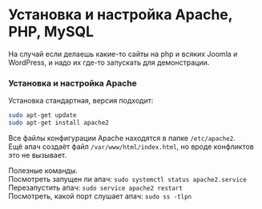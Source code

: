 # Установка и настройка Apache, PHP, MySQL  
На случай если делаешь какие-то сайты на php и всяких Joomla и WordPress, и надо их где-то запускать для демонстрации.  

### Установка и настройка Apache  
Установка стандартная, версия подходит:  
```bash
sudo apt-get update
sudo apt-get install apache2
```
Все файлы конфигурации Apache находятся в папке `/etc/apache2`.  
Ещё апач создаёт файл `/var/www/html/index.html`, но вроде конфликтов это не вызывает.  

Полезные команды.  
Посмотреть запущен ли апач: `sudo systemctl status apache2.service`  
Перезапустить апач: `sudo service apache2 restart`  
Посмотреть, какой порт слушает апач: `sudo ss -tlpn`  
